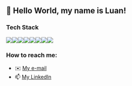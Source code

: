 ## 👋 Hello World, my name is Luan! 
### Tech Stack
<img src="{https://img.shields.io/badge/HTML5-E34F26?style=for-the-badge&logo=html5&logoColor=white}" /><img src="{https://img.shields.io/badge/JavaScript-323330?style=for-the-badge&logo=javascript&logoColor=F7DF1E}"/><img src="{https://img.shields.io/badge/CSS3-1572B6?style=for-the-badge&logo=css3&logoColor=white}"/><img src="{https://img.shields.io/badge/Java-ED8B00?style=for-the-badge&logo=java&logoColor=white}"/><img src="{https://img.shields.io/badge/Node.js-339933?style=for-the-badge&logo=nodedotjs&logoColor=white}"/><img src="{https://img.shields.io/badge/Python-FFD43B?style=for-the-badge&logo=python&logoColor=blue}"/><img src="{https://img.shields.io/badge/PHP-777BB4?style=for-the-badge&logo=php&logoColor=white}"/><img src="{https://img.shields.io/badge/TypeScript-007ACC?style=for-the-badge&logo=typescript&logoColor=white}"/>

### How to reach me:
- ✉️ [My e-mail](mailto:luann@id.uff.com)
- 📫 [My LinkedIn](http://www.linkedin.com/in/mnluan)


<!--
**mnluan/mnluan** is a ✨ _special_ ✨ repository because its `README.md` (this file) appears on your GitHub profile.

Here are some ideas to get you started:

- 🔭 I’m currently working on ...
- 🌱 I’m currently learning ...
- 👯 I’m looking to collaborate on ...
- 🤔 I’m looking for help with ...
- 💬 Ask me about ...
- 📫 How to reach me: ...
- 😄 Pronouns: ...
- ⚡ Fun fact: ...
-->
